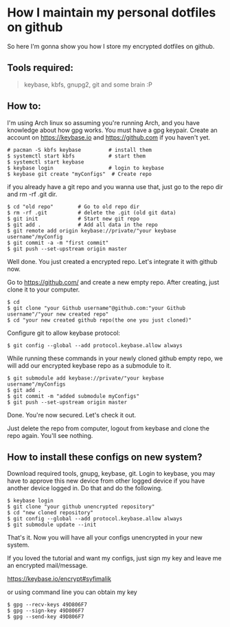 # How I maintain my personal dotfiles on github 

So here I'm gonna show you how I store my encrypted dotfiles on github. 

## Tools required:

> keybase, kbfs, gnupg2, git and some brain :P

## How to:

I'm using Arch linux so assuming you're running Arch, and you have knowledge about how gpg works. You must have a gpg keypair. Create an account on https://keybase.io and https://github.com if you haven't yet.


```
# pacman -S kbfs keybase         # install them   
$ systemctl start kbfs           # start them
$ systemctl start keybase
$ keybase login                  # login to keybase
$ keybase git create "myConfigs"  # Create repo
```

if you already have a git repo and you wanna use that, just go to the repo dir and rm -rf .git dir.


```
$ cd "old repo"        # Go to old repo dir
$ rm -rf .git          # delete the .git (old git data)
$ git init             # Start new git repo 
$ git add .            # Add all data in the repo
$ git remote add origin keybase://private/"your keybase username"/myConfig
$ git commit -a -m "first commit"
$ git push --set-upstream origin master
```

Well done. 
            You just created a encrypted repo. Let's integrate it with github now.

Go to https://github.com/ and create a new empty repo. After creating, just clone it to your computer.

```
$ cd
$ git clone "your Github username"@github.com:"your Github username"/"your new created repo"
$ cd "your new created github repo(the one you just cloned)"
```

Configure git to allow keybase protocol:

```
$ git config --global --add protocol.keybase.allow always
```

While running these commands in your newly cloned github empty repo, we will add our encrypted keybase repo as a submodule to it.

```
$ git submodule add keybase://private/"your keybase username"/myConfigs
$ git add .
$ git commit -m "added submodule myConfigs"
$ git push --set-upstream origin master
```

Done. You're now secured. Let's check it out.

Just delete the repo from computer, logout from keybase and clone the repo again. You'll see nothing.

## How to install these configs on new system?

Download required tools, gnupg, keybase, git. Login to keybase, you may have to approve this new device from other logged device if you have another device logged in. Do that and do the following.

```
$ keybase login 
$ git clone "your github unencrypted repository"
$ cd "new cloned repository"
$ git config --global --add protocol.keybase.allow always
$ git submodule update --init 

```

That's it. Now you will have all your configs unencrypted in your new system.



If you loved the tutorial and want my configs, just sign my key and leave me an encrypted mail/message.

https://keybase.io/encrypt#syfimalik

or using command line you can obtain my key 

```
$ gpg --recv-keys 49D806F7
$ gpg --sign-key 49D806F7
$ gpg --send-key 49D806F7
```
